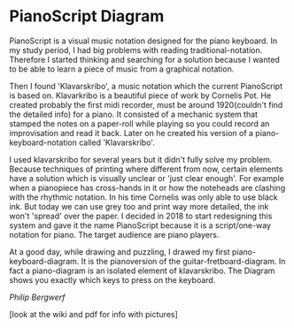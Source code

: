 # PianoScript Diagram

PianoScript is a visual music notation designed for the piano keyboard. In my study period, I had big problems with reading traditional-notation. Therefore I started thinking and searching for a solution because I wanted to be able to learn a piece of music from a graphical notation. 

Then I found 'Klavarskribo', a music notation which the current PianoScript is based on. Klavarkribo is a beautiful piece of work by Cornelis Pot. He created probably the first midi recorder, must be around 1920(couldn't find the detailed info) for a piano. It consisted of a mechanic system that stamped the notes on a paper-roll while playing so you could record an improvisation and read it back. Later on he created his version of a piano-keyboard-notation called 'Klavarskribo'.

I used klavarskribo for several years but it didn't fully solve my problem. Because techniques of printing where different from now, certain elements have a solution which is visually unclear or 'just clear enough'. For example when a pianopiece has cross-hands in it or how the noteheads are clashing with the rhythmic notation. In his time Cornelis was only able to use black ink. But today we can use grey too and print way more detailed, the ink won't 'spread' over the paper. I decided in 2018 to start redesigning this system and gave it the name PianoScript because it is a script/one-way notation for piano. The target audience are piano players.

At a good day, while drawing and puzzling, I drawed my first piano-keyboard-diagram. It is the pianoversion of the guitar-fretboard-diagram. In fact a piano-diagram is an isolated element of klavarskribo. The Diagram shows you exactly which keys to press on the keyboard.

*Philip Bergwerf*

[look at the wiki and pdf for info with pictures]
